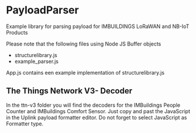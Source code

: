 # PayloadParser
Example library for parsing payload for IMBUILDINGS LoRaWAN and NB-IoT Products

Please note that the following files using Node JS Buffer objects
- structurelibrary.js
- example_parser.js

App.js contains een example implementation of structurelibrary.js

## The Things Network V3- Decoder
In the ttn-v3 folder you will find the decoders for the IMBuildings People Counter and IMBuildings Comfort Sensor.
Just copy and past the JavaScript in the Uplink payload formatter editor. Do not forget to select JavaScript as Formatter type.
